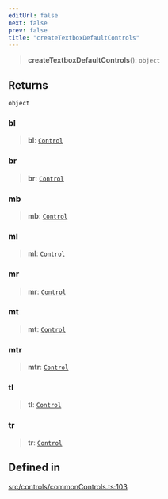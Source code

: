 ```yaml
---
editUrl: false
next: false
prev: false
title: "createTextboxDefaultControls"
---
```


> **createTextboxDefaultControls**(): `object`

## Returns

`object`

### bl

> **bl**: [`Control`](/api/classes/control/)

### br

> **br**: [`Control`](/api/classes/control/)

### mb

> **mb**: [`Control`](/api/classes/control/)

### ml

> **ml**: [`Control`](/api/classes/control/)

### mr

> **mr**: [`Control`](/api/classes/control/)

### mt

> **mt**: [`Control`](/api/classes/control/)

### mtr

> **mtr**: [`Control`](/api/classes/control/)

### tl

> **tl**: [`Control`](/api/classes/control/)

### tr

> **tr**: [`Control`](/api/classes/control/)

## Defined in

[src/controls/commonControls.ts:103](https://github.com/fabricjs/fabric.js/blob/8748628df7e9de00ba77413bfc3ad9e9fe9d4f30/src/controls/commonControls.ts#L103)
